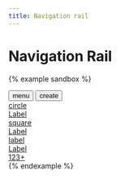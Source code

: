 ```yaml
---
title: Navigation rail
---
```


# Navigation Rail

{% example sandbox %}
<div class="navigation-rail">
  <div class="navigation-rail__container">
    <button type="button" class="button button--icon">
      <span class="material-icons">menu</span>
    </button>
    <button type="button" class="button button--floating-action">
      <span class="material-icons">create</span>
    </button>
    <div class="flex-grow-1">
    </div>
    <a href="#" class="navigation-rail__item navigation-rail__item--active">
      <div class="navigation-rail__item__icon">
        <span class="material-icons">circle</span>
      </div>
      <div class="navigation-rail__item__label">
        Label
      </div>
    </a>
    <a href="#" class="navigation-rail__item">
      <div class="navigation-rail__item__icon">
        <span class="material-icons">square</span>
      </div>
      <div class="navigation-rail__item__label">
        Label
      </div>
      <div class="badge badge--small">
      </div>
    </a>
    <a href="#" class="navigation-rail__item">
      <div class="navigation-rail__item__icon">
        <span class="material-icons">label</span>
      </div>
      <div class="navigation-rail__item__label">
        Label
      </div>
      <div class="badge badge--large">
        123+
      </div>
    </a>
    <div class="flex-grow-1">
    </div>
  </div>
</div>
{% endexample %}
